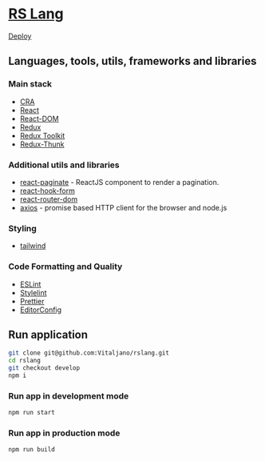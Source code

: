 # [RS Lang](https://github.com/rolling-scopes-school/tasks/blob/master/tasks/react/react-rslang.md)

[Deploy]()

## Languages, tools, utils, frameworks and libraries
### Main stack
 - [CRA](https://create-react-app.dev/)
 - [React](https://reactjs.org/)
 - [React-DOM](https://reactjs.org/)
 - [Redux](https://redux.js.org/)
 - [Redux Toolkit](https://redux-toolkit.js.org/)
 - [Redux-Thunk](https://github.com/reduxjs/redux-thunk)

### Additional utils and libraries
 - [react-paginate](https://www.npmjs.com/package/react-paginate) - ReactJS component to render a pagination.
 - [react-hook-form](https://react-hook-form.com/)
 - [react-router-dom](https://reactrouter.com/en/v6.3.0/getting-started/overview)
 - [axios](https://www.npmjs.com/package/axios) - promise based HTTP client for the browser and node.js

  
### Styling
 - [tailwind](https://tailwindcss.com/)
  
### Code Formatting and Quality
 - [ESLint](https://eslint.org/)
 - [Stylelint](https://stylelint.io/)
 - [Prettier](https://prettier.io/)
 - [EditorConfig](https://editorconfig.org/)
  

## Run application

```bash
git clone git@github.com:Vitaljano/rslang.git
cd rslang
git checkout develop
npm i
```

### Run app in development mode
```bash
npm run start
```

### Run app in production mode
```bash
npm run build
```
